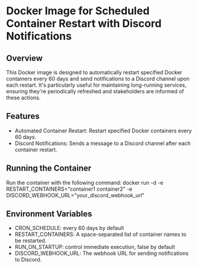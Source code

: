 # Docker Image for Scheduled Container Restart with Discord Notifications
## Overview
This Docker image is designed to automatically restart specified Docker containers every 60 days and send notifications to a Discord channel upon each restart. It's particularly useful for maintaining long-running services, ensuring they're periodically refreshed and stakeholders are informed of these actions.

## Features
- Automated Container Restart: Restart specified Docker containers every 60 days.
- Discord Notifications: Sends a message to a Discord channel after each container restart.

## Running the Container
Run the container with the following command:
docker run -d -e RESTART_CONTAINERS="container1 container2" -e DISCORD_WEBHOOK_URL="your_discord_webhook_url"

## Environment Variables
- CRON_SCHEDULE: every 60 days by default
- RESTART_CONTAINERS: A space-separated list of container names to be restarted.
- RUN_ON_STARTUP: control immediate execution, false by default
- DISCORD_WEBHOOK_URL: The webhook URL for sending notifications to Discord.
